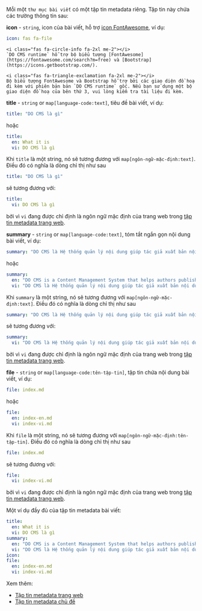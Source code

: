 Mỗi một `thư mục bài viết` có một tập tin metadata riêng. Tập tin này chứa các trường thông tin sau:

**icon** - `string`, icon của bài viết, hỗ trợ [icon FontAwesome](https://fontawesome.com/search?m=free), ví dụ:
```yaml
icon: fas fa-file
```

```bs-alert info flex
<i class="fas fa-circle-info fa-2xl me-2"></i>
`DO CMS runtime` hỗ trợ bộ biểu tượng [FontAwesome](https://fontawesome.com/search?m=free) và [Bootstrap](https://icons.getbootstrap.com/).
```

```bs-alert warning flex
<i class="fas fa-triangle-exclamation fa-2xl me-2"></i>
Bộ biểu tượng FontAwesome và Bootstrap hỗ trợ bởi các giao diện đồ hoạ đi kèm với phiên bản bản `DO CMS runtime` gốc. Nếu bạn sử dụng một bộ giao diện đồ hoạ của bên thứ 3, vui lòng kiểm tra tài liệu đi kèm.
```

**title** - `string` or `map[language-code:text]`, tiêu đề bài viết, ví dụ:
```yaml
title: "DO CMS là gì"
```

hoặc
```yaml
title:
  en: What it is
  vi: DO CMS là gì
```

Khi `title` là một string, nó sẽ tương đương với `map[ngôn-ngữ-mặc-định:text]`. Điều đó có nghĩa là dòng chỉ thị như sau
```yaml
title: "DO CMS là gì"
```
sẽ tương đương với:
```yaml
title:
  vi: DO CMS là gì
```
bởi vì `vi` đang được chỉ định là ngôn ngữ mặc định của trang web trong [tập tin metadata trang web](../sitemetadata/).

**summary** - `string` or `map[language-code:text]`, tóm tắt ngắn gọn nội dung bài viết, ví dụ:
```yaml
summary: "DO CMS là Hệ thống quản lý nội dung giúp tác giả xuất bản nội dung trang web thông qua luồng CI/CD. Sẽ không có giao diện để người dùng tạo, cập nhật và xuất bản nội dung lên trang web. Thay vào đó, nội dung của trang web sẽ được xây dựng và xuất bản thông qua qui trình CI/CD."
```

hoặc
```yaml
summary:
  en: "DO CMS is a Content Management System that helps authors publish website content through a CI/CD flow. Unlike other CMS, there is no UI to create, update and publish content in DO CMS. Instead, website content is built and published via CI/CD pipelines."
  vi: "DO CMS là Hệ thống quản lý nội dung giúp tác giả xuất bản nội dung trang web thông qua luồng CI/CD. Sẽ không có giao diện để người dùng tạo, cập nhật và xuất bản nội dung lên trang web. Thay vào đó, nội dung của trang web sẽ được xây dựng và xuất bản thông qua qui trình CI/CD."
```

Khi `summary` là một string, nó sẽ tương đương với `map[ngôn-ngữ-mặc-định:text]`. Điều đó có nghĩa là dòng chỉ thị như sau
```yaml
summary: "DO CMS là Hệ thống quản lý nội dung giúp tác giả xuất bản nội dung trang web thông qua luồng CI/CD. Sẽ không có giao diện để người dùng tạo, cập nhật và xuất bản nội dung lên trang web. Thay vào đó, nội dung của trang web sẽ được xây dựng và xuất bản thông qua qui trình CI/CD."
```
sẽ tương đương với:
```yaml
summary:
  vi: "DO CMS là Hệ thống quản lý nội dung giúp tác giả xuất bản nội dung trang web thông qua luồng CI/CD. Sẽ không có giao diện để người dùng tạo, cập nhật và xuất bản nội dung lên trang web. Thay vào đó, nội dung của trang web sẽ được xây dựng và xuất bản thông qua qui trình CI/CD."
```
bởi vì `vi` đang được chỉ định là ngôn ngữ mặc định của trang web trong [tập tin metadata trang web](../sitemetadata/).

**file** - `string` or `map[language-code:tên-tập-tin]`, tập tin chứa nội dung bài viết, ví dụ:
```yaml
file: index.md
```

hoặc
```yaml
file:
  en: index-en.md
  vi: index-vi.md
```

Khi `file` là một string, nó sẽ tương đương với `map[ngôn-ngữ-mặc-định:tên-tập-tin]`. Điều đó có nghĩa là dòng chỉ thị như sau
```yaml
file: index.md
```
sẽ tương đương với:
```yaml
file:
  vi: index-vi.md
```
bởi vì `vi` đang được chỉ định là ngôn ngữ mặc định của trang web trong [tập tin metadata trang web](../sitemetadata/).

Một ví dụ đầy đủ của tập tin metadata bài viết:
```yaml
title:
  en: What it is
  vi: DO CMS là gì
summary:
  en: "DO CMS is a Content Management System that helps authors publish website content through a CI/CD flow. Unlike other CMS, there is no UI to create, update and publish content in DO CMS. Instead, website content is built and published via CI/CD pipelines."
  vi: "DO CMS là Hệ thống quản lý nội dung giúp tác giả xuất bản nội dung trang web thông qua luồng CI/CD. Sẽ không có giao diện để người dùng tạo, cập nhật và xuất bản nội dung lên trang web. Thay vào đó, nội dung của trang web sẽ được xây dựng và xuất bản thông qua qui trình CI/CD."
icon:
file:
  en: index-en.md
  vi: index-vi.md
```

Xem thêm:
- [Tập tin metadata trang web](../sitemetadata/)
- [Tập tin metadata chủ đề](../topicmetadata/)
